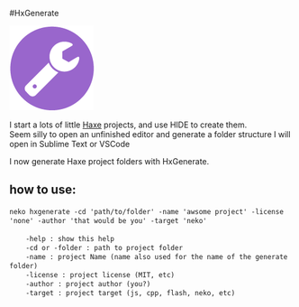 #HxGenerate

![](icon.png)

I start a lots of little [Haxe](http://www.haxe.org) projects, and use HIDE to create them.  
Seem silly to open an unfinished editor and generate a folder structure I will open in Sublime Text or VSCode

I now generate Haxe project folders with HxGenerate.


## how to use:

```
neko hxgenerate -cd 'path/to/folder' -name 'awsome project' -license 'none' -author 'that would be you' -target 'neko'

	-help : show this help
	-cd or -folder : path to project folder
	-name : project Name (name also used for the name of the generate folder)
	-license : project license (MIT, etc)
	-author : project author (you?)
	-target : project target (js, cpp, flash, neko, etc)

```

